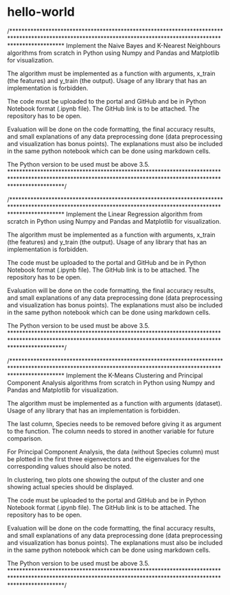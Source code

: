 # hello-world
/*****************************************************************************************************************************************************************
Implement the Naive Bayes and K-Nearest Neighbours algorithms from scratch in Python using Numpy and Pandas and Matplotlib for visualization.

The algorithm must be implemented as a function with arguments, x_train (the features) and y_train (the output).  Usage of any library that has an implementation is forbidden.

The code must be uploaded to the portal and GitHub and be in Python Notebook format (.ipynb file). The GitHub link is to be attached. The repository has to be open.

Evaluation will be done on the code formatting, the final accuracy results, and small explanations of any data preprocessing done (data preprocessing and visualization has bonus points). The explanations must also be included in the same python notebook which can be done using markdown cells.

The Python version to be used must be above 3.5.
*****************************************************************************************************************************************************************/

/*****************************************************************************************************************************************************************
Implement the Linear Regression algorithm from scratch in Python using Numpy and Pandas and Matplotlib for visualization.

The algorithm must be implemented as a function with arguments, x_train (the features) and y_train (the output).  Usage of any library that has an implementation is forbidden.

The code must be uploaded to the portal and GitHub and be in Python Notebook format (.ipynb file). The GitHub link is to be attached. The repository has to be open.

Evaluation will be done on the code formatting, the final accuracy results, and small explanations of any data preprocessing done (data preprocessing and visualization has bonus points). The explanations must also be included in the same python notebook which can be done using markdown cells.

The Python version to be used must be above 3.5.
*****************************************************************************************************************************************************************/


/*****************************************************************************************************************************************************************
Implement the K-Means Clustering and Principal Component Analysis algorithms from scratch in Python using Numpy and Pandas and Matplotlib for visualization.

The algorithm must be implemented as a function with arguments (dataset). Usage of any library that has an implementation is forbidden. 

The last column, Species needs to be removed before giving it as argument to the function. The column needs to stored in another variable for future comparison.

For Principal Component Analysis, the data (without Species column) must be plotted in the first three eigenvectors and the eigenvalues for the corresponding values should also be noted. 

In clustering, two plots one showing the output of the cluster and one showing actual species should be displayed. 

The code must be uploaded to the portal and GitHub and be in Python Notebook format (.ipynb file). The GitHub link is to be attached. The repository has to be open.

Evaluation will be done on the code formatting, the final accuracy results, and small explanations of any data preprocessing done (data preprocessing and visualization has bonus points). The explanations must also be included in the same python notebook which can be done using markdown cells.

The Python version to be used must be above 3.5.
*****************************************************************************************************************************************************************/
